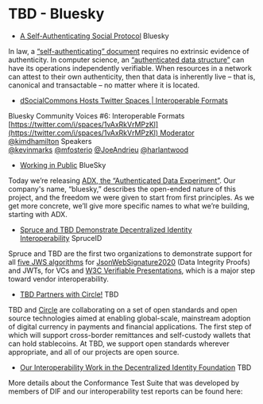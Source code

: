 # TBD - Bluesky

* [A Self-Authenticating Social Protocol](https://blueskyweb.xyz/blog/3-6-2022-a-self-authenticating-social-protocol) Bluesky

In law, a [“self-authenticating” document](https://www.law.cornell.edu/rules/fre/rule_902) requires no extrinsic evidence of authenticity. In computer science, an [“authenticated data structure”](https://www.cs.umd.edu/~mwh/papers/gpads.pdf) can have its operations independently verifiable. When resources in a network can attest to their own authenticity, then that data is inherently live – that is, canonical and transactable – no matter where it is located.
* [dSocialCommons Hosts Twitter Spaces | Interoperable Formats](https://twitter.com/dsocialcommons/status/1519724178256982017)

Bluesky Community Voices #6: Interoperable Formats [https://twitter.com/i/spaces/1vAxRkVrMPzKl](https://twitter.com/i/spaces/1vAxRkVrMPzKl) Moderator [@kimdhamilton](https://twitter.com/kimdhamilton) Speakers [@kevinmarks](https://twitter.com/kevinmarks) [@mfosterio](https://twitter.com/mfosterio) [@JoeAndrieu](https://twitter.com/JoeAndrieu) [@harlantwood](https://twitter.com/harlantwood)

* [Working in Public](https://blueskyweb.xyz/blog/5-4-2022-working-in-public) BlueSky

Today we’re releasing [ADX, the “Authenticated Data Experiment”](https://github.com/bluesky-social/adx). Our company's name, “bluesky,” describes the open-ended nature of this project, and the freedom we were given to start from first principles. As we get more concrete, we’ll give more specific names to what we’re building, starting with ADX.
* [Spruce and TBD Demonstrate Decentralized Identity Interoperability](https://blog.spruceid.com/spruce-and-tbd-demonstrate-decentralized-identity-interoperability/) SpruceID

Spruce and TBD are the first two organizations to demonstrate support for all [five JWS algorithms](https://w3id.org/security/suites/jws-2020%23jose-conformance) for [JsonWebSignature2020](https://w3c-ccg.github.io/lds-jws2020/) (Data Integrity Proofs) and JWTs, for VCs and [W3C Verifiable Presentations](https://www.w3.org/TR/vc-data-model/%23presentations-0), which is a major step toward vendor interoperability.
* [TBD Partners with Circle!](https://developer.tbd.website/blog/tbd-circle-partnership/) TBD

TBD and [Circle](https://www.circle.com/en/?_gl%3D1*14yjcwp*_up*MQ..%26gclid%3DCjwKCAjwm8WZBhBUEiwA178UnPZbgZJJxhwK7ivE5Yx9FGW8PQ31-hc1O-njcLOmzcN2nzLz110FihoCgV4QAvD_BwE) are collaborating on a set of open standards and open source technologies aimed at enabling global-scale, mainstream adoption of digital currency in payments and financial applications. The first step of which will support cross-border remittances and self-custody wallets that can hold stablecoins.
At TBD, we support open standards wherever appropriate, and all of our projects are open source.
* [Our Interoperability Work in the Decentralized Identity Foundation](https://developer.tbd.website/blog/our-interop-work-in-dif/) TBD

More details about the Conformance Test Suite that was developed by members of DIF and our interoperability test reports can be found here:


